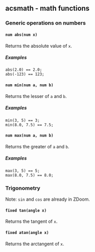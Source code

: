 acsmath - math functions
------------------------

### Generic operations on numbers

#### `num abs(num x)`
Returns the absolute value of `x`.

##### Examples
    abs(2.0) == 2.0;
    abs(-123) == 123;

#### `num min(num a, num b)`
Returns the lesser of `a` and `b`.

##### Examples
    min(3, 5) == 3;
    min(8.0, 7.5) == 7.5;

#### `num max(num a, num b)`
Returns the greater of `a` and `b`.

##### Examples
    max(3, 5) == 5;
    max(8.0, 7.5) == 8.0;


### Trigonometry

Note: `sin` and `cos` are already in ZDoom.

#### `fixed tan(angle x)`
Returns the tangent of `x`.

#### `fixed atan(angle x)`
Returns the arctangent of `x`.